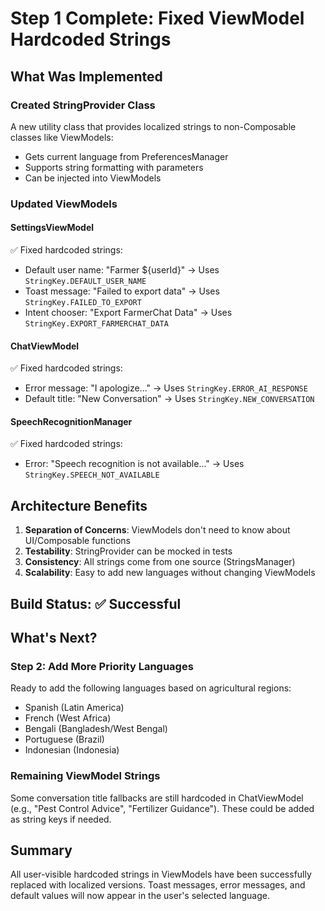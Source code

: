 # Step 1 Complete: Fixed ViewModel Hardcoded Strings

## What Was Implemented

### Created StringProvider Class
A new utility class that provides localized strings to non-Composable classes like ViewModels:
- Gets current language from PreferencesManager
- Supports string formatting with parameters
- Can be injected into ViewModels

### Updated ViewModels

#### SettingsViewModel
✅ Fixed hardcoded strings:
- Default user name: "Farmer ${userId}" → Uses `StringKey.DEFAULT_USER_NAME`
- Toast message: "Failed to export data" → Uses `StringKey.FAILED_TO_EXPORT`
- Intent chooser: "Export FarmerChat Data" → Uses `StringKey.EXPORT_FARMERCHAT_DATA`

#### ChatViewModel  
✅ Fixed hardcoded strings:
- Error message: "I apologize..." → Uses `StringKey.ERROR_AI_RESPONSE`
- Default title: "New Conversation" → Uses `StringKey.NEW_CONVERSATION`

#### SpeechRecognitionManager
✅ Fixed hardcoded strings:
- Error: "Speech recognition is not available..." → Uses `StringKey.SPEECH_NOT_AVAILABLE`

## Architecture Benefits

1. **Separation of Concerns**: ViewModels don't need to know about UI/Composable functions
2. **Testability**: StringProvider can be mocked in tests
3. **Consistency**: All strings come from one source (StringsManager)
4. **Scalability**: Easy to add new languages without changing ViewModels

## Build Status: ✅ Successful

## What's Next?

### Step 2: Add More Priority Languages
Ready to add the following languages based on agricultural regions:
- Spanish (Latin America)
- French (West Africa)
- Bengali (Bangladesh/West Bengal)
- Portuguese (Brazil)
- Indonesian (Indonesia)

### Remaining ViewModel Strings
Some conversation title fallbacks are still hardcoded in ChatViewModel (e.g., "Pest Control Advice", "Fertilizer Guidance"). These could be added as string keys if needed.

## Summary
All user-visible hardcoded strings in ViewModels have been successfully replaced with localized versions. Toast messages, error messages, and default values will now appear in the user's selected language.